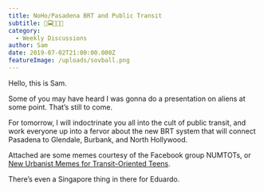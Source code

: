 ```yaml
---
title: NoHo/Pasadena BRT and Public Transit
subtitle: 🚈🚍🚆🚎🚅
category:
  - Weekly Discussions
author: Sam
date: 2019-07-02T21:00:00.000Z
featureImage: /uploads/sovball.png
---
```

Hello, this is Sam.

Some of you may have heard I was gonna do a presentation on aliens at some point. That’s still to come.

For tomorrow, I will indoctrinate you all into the cult of public transit, and work everyone up into a fervor about the new BRT system that will connect Pasadena to Glendale, Burbank, and North Hollywood.

Attached are some memes courtesy of the Facebook group NUMTOTs, or [New Urbanist Memes for Transit-Oriented Teens](https://www.facebook.com/groups/whatwouldjanejacobsdo/).

There’s even a Singapore thing in there for Eduardo.